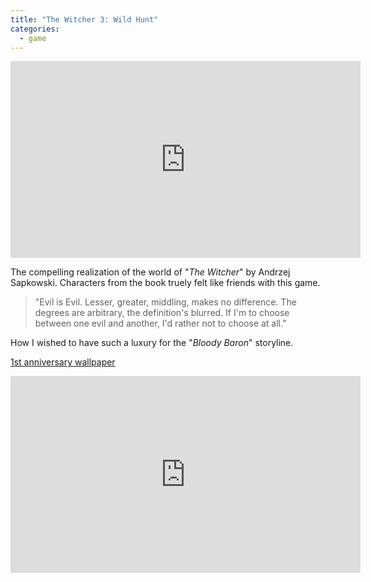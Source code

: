 ```yaml
---
title: "The Witcher 3: Wild Hunt"
categories:
  - game
---
```

<iframe width="560" height="315" src="https://www.youtube.com/embed/Sr-DKyAVU34" title="YouTube video player" frameborder="0" allow="accelerometer; autoplay; clipboard-write; encrypted-media; gyroscope; picture-in-picture" allowfullscreen></iframe>

The compelling realization of the world of "*The Witcher*" by Andrzej Sapkowski.
Characters from the book truely felt like friends with this game.

> "Evil is Evil. Lesser, greater, middling, makes no difference. The degrees are arbitrary, the definition's blurred. 
> If I'm to choose between one evil and another, I'd rather not to choose at all."
> 

How I wished to have such a luxury for the "*Bloody Baron*" storyline.

[1st anniversary wallpaper](https://en.cdprojektred.com/news/first-anniversary-of-the-witcher-3-wild-hunt/)

<iframe width="560" height="315" src="https://www.youtube.com/embed/zgqz8Je7P0s" title="YouTube video player" frameborder="0" allow="accelerometer; autoplay; clipboard-write; encrypted-media; gyroscope; picture-in-picture" allowfullscreen></iframe>
